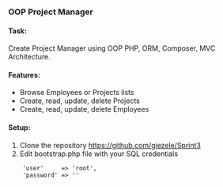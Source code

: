### OOP Project Manager

#### Task:
Create Project Manager using OOP PHP, ORM, Composer, MVC Architecture.

#### Features:
* Browse Employees or Projects lists
* Create, read, update, delete Projects
* Create, read, update, delete Employees

#### Setup:
1. Clone the repository https://github.com/giezele/Sprint3
2. Edit bootstrap.php file with your SQL credentials 
```
    'user'     => 'root',
    'password' => ''

